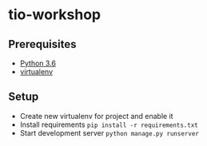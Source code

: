 tio-workshop
============

Prerequisites
-------------

* [Python 3.6](https://tutorial.djangogirls.org/en/python_installation/)
* [virtualenv](https://tutorial.djangogirls.org/en/django_installation/#virtual-environment)


Setup
-----

* Create new virtualenv for project and enable it
* Install requirements `pip install -r requirements.txt`
* Start development server `python manage.py runserver`
